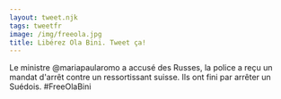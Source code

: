 ```yaml
---
layout: tweet.njk
tags: tweetfr
image: /img/freeola.jpg
title: Libérez Ola Bini. Tweet ça!
---
```

Le ministre @mariapaularomo a accusé des Russes, la police a reçu un mandat d'arrêt contre un ressortissant suisse. Ils ont fini par arrêter un Suédois. #FreeOlaBini
